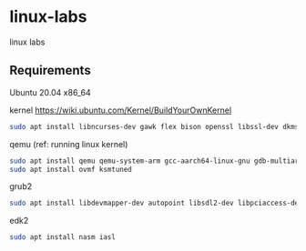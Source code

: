 # linux-labs

linux labs

## Requirements

Ubuntu 20.04 x86_64

kernel <https://wiki.ubuntu.com/Kernel/BuildYourOwnKernel>

``` bash
sudo apt install libncurses-dev gawk flex bison openssl libssl-dev dkms libelf-dev libudev-dev libpci-dev libiberty-dev autoconf
```

qemu (ref: running linux kernel)

``` bash
sudo apt install qemu qemu-system-arm gcc-aarch64-linux-gnu gdb-multiarch bc trace-cmd kernelshark bpfcc-tools cppcheck
sudo apt install ovmf ksmtuned
```

grub2

``` bash
sudo apt install libdevmapper-dev autopoint libsdl2-dev libpciaccess-dev libusb-dev libfreetype-dev unifont xorriso libfuse-dev fonts-dejavu zfsutils-linux
```

edk2

``` bash
sudo apt install nasm iasl
```

